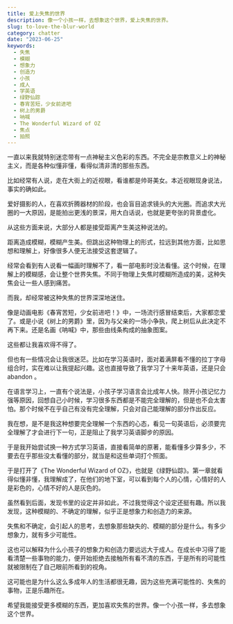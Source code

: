 ```yaml
---
title: 爱上失焦的世界
description: 像一个小孩一样，去想象这个世界，爱上失焦的世界。
slug: to-love-the-blur-world
category: chatter
date: "2023-06-25"
keywords:
  - 失焦
  - 模糊
  - 想象力
  - 创造力
  - 小孩
  - 成人
  - 学英语
  - 绿野仙踪
  - 春宵苦短，少女前进吧
  - 树上的男爵
  - 呐喊
  - The Wonderful Wizard of OZ
  - 焦点
  - 拍照
---
```


一直以来我就特别迷恋带有一点神秘主义色彩的东西。不完全是宗教意义上的神秘主义，而是各种似懂非懂，看得似清非清的那些东西。

比如经常有人说，走在大街上的近视眼，看谁都是帅哥美女。本近视眼现身说法，事实的确如此。

爱好摄影的人，在喜欢折腾器材的阶段，也会盲目追求镜头的大光圈。而追求大光圈的一大原因，是能拍出更浅的景深，用大白话说，也就是更夸张的背景虚化。

从这些方面来说，大部分人都是接受距离产生美这种说法的。

距离造成模糊，模糊产生美。但跳出这种物理上的形式，拉远到其他方面，比如思想和理解上，好像很多人便无法接受这套逻辑了。

经常会看到有人说看一幅画时理解不了，看一部电影时没法看懂。这个时候，在理解上的模糊感，会让整个世界失焦。不同于物理上失焦时模糊所造成的美，这种失焦会让一些人感到痛苦。

而我，却经常被这种失焦的世界深深地迷住。

像是动画电影《春宵苦短，少女前进吧！》中，一场流行感冒结束后，大家都恋爱了。或是小说《树上的男爵》里，因为与父亲的一场小争执，爬上树后从此决定不再下来。还是名画《呐喊》中，那些由线条构成的抽象图案。

这些都让我喜欢得不得了。

但也有一些情况会让我很迷茫。比如在学习英语时，面对着满屏看不懂的拉丁字母组合时，实在难以让我提起兴趣。这也直接导致了我学习了十来年英语，还是只会 abandon 。

在语言学习上，一直有个说法是，小孩子学习语言会比成年人快。除开小孩记忆力强等原因，回想自己小时候，学习很多东西都是不能完全理解的，但是也不会太害怕。那个时候不在乎自己有没有完全理解，只会对自己能理解的部分作出反应。

我在想，是不是我这种想要完全理解一个东西的心态，看见一句英语后，必须要完全理解了才会进行下一句，正是阻止了我学习英语脚步的原因。

于是我开始尝试换一种方式学习英语，直接看简单的原著，能看懂多少算多少，不要去在乎那些没太看懂的部分，就当是和这些单词打个照面。

于是打开了《The Wonderful Wizard of OZ》，也就是《绿野仙踪》。第一章就看得似懂非懂，我理解成了，在他们的地下室，可以看到每个人的心情，心情好的人是彩色的，心情不好的人是灰色的。

虽然看到后面，发现书里的设定并非如此，不过我觉得这个设定还挺有趣。所以我发现，这种模糊的、不确定的理解，似乎正是想象力和创造力的来源。

失焦和不确定，会引起人的思考，去想象那些缺失的、模糊的部分是什么。有多少想象力，就有多少可能性。

这也可以解释为什么小孩子的想象力和创造力要远远大于成人。在成长中习得了能看清楚一些事物的能力，便开始拒绝去接触所有看不清的东西，于是所有的可能性就被限制在了自己眼前所看到的视角。

这可能也是为什么这么多成年人的生活都很无趣，因为这些充满可能性的、失焦的事物，正是乐趣所在。

希望我能接受更多模糊的东西，更加喜欢失焦的世界。像一个小孩一样，多去想象这个世界。
